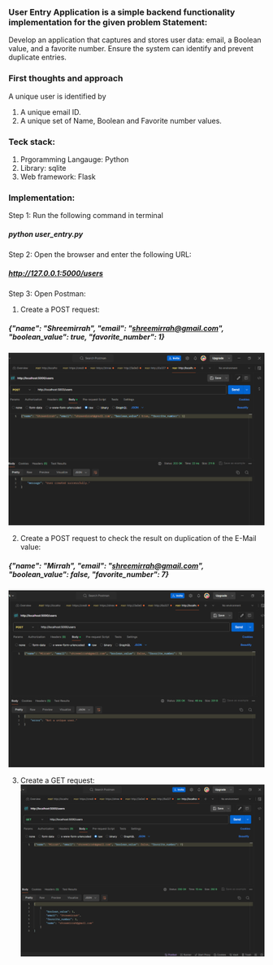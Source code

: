 ### User Entry Application is a simple backend functionality implementation for the given problem Statement:
Develop an application that captures and stores user data: email, a Boolean value, and a favorite number.
Ensure the system can identify and prevent duplicate entries.

### First thoughts and approach
A unique user is identified by 
1. A unique email ID.
2. A unique set of Name, Boolean and Favorite number values.


### Teck stack:
1. Prgoramming Langauge: Python
2. Library: sqlite
3. Web framework: Flask

### Implementation:
Step 1: 
Run the following command in terminal

##### python user_entry.py

Step 2:
Open the browser and enter the following URL:
##### http://127.0.0.1:5000/users


Step 3:
Open Postman:
1. Create a POST request:
##### {"name": "Shreemirrah", "email": "shreemirrah@gmail.com", "boolean_value": true, "favorite_number": 1}
![alt text](image.png)

2. Create a POST request to check the result on duplication of the E-Mail value:
##### {"name": "Mirrah", "email": "shreemirrah@gmail.com", "boolean_value": false, "favorite_number": 7}
![alt text](image-1.png)

3. Create a GET request:
![alt text](image-2.png)